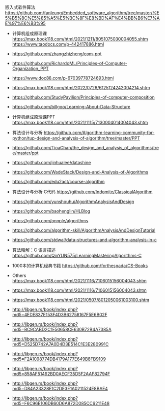
嵌入式软件算法 https://github.com/fanleung/Embedded_software_algorithm/tree/master/%E5%B5%8C%E5%85%A5%E5%BC%8F%E8%BD%AF%E4%BB%B6%E7%AE%97%E6%B3%95 


- 计算机组成原理课  https://max.book118.com/html/2021/1211/8051075030004055.shtm https://www.taodocs.com/p-442417886.html
- https://github.com/zhangzhizheng/com-ppt
- https://github.com/RichardoML/Principles-of-Computer-Organization_PPT
- https://www.doc88.com/p-67039778724693.html
- https://max.book118.com/html/2022/0726/6125124242004214.shtm
- https://github.com/StudyPavilion/Principles-of-computer-composition
- https://github.com/billgoo/Learning-About-Data-Structure
- 计算机组成原理课PPT https://max.book118.com/html/2021/1115/7130004014004043.shtm
- 算法设计与分析 https://github.com/Algorithm-learning-community-for-python/tup-design-and-analysis-of-algorithm/tree/master/PPT
- https://github.com/TioaChan/the_design_and_analysis_of_algorithms/tree/master/ppt

- https://github.com/jinhualee/datashine
- https://github.com/WadeStack/Design-and-Analysis-of-Algorithms
- https://github.com/edu2act/course-algorithm
- 算法设计与分析 C代码 https://github.com/Indomite/ClassicalAlgorithm
- https://github.com/yunshouhu/AlgorithmAnalysisAndDesign

- https://github.com/baohenglin/HLBlog
- https://github.com/onnple/algorithms
- https://github.com/algorithm-skill/AlgorithmAnalysisAndDesignTutorial
- https://github.com/stdwal/data-structures-and-algorithm-analysis-in-c


- 算法精解：C 语言描述 https://github.com/QinYUN575/LearningMasteringAlgorithms-C
- 1000本的计算机经典书籍 https://github.com/forthespada/CS-Books

- Others https://max.book118.com/html/2021/1116/7106015156004043.shtm 

- https://max.book118.com/html/2021/1116/7106015156004043.shtm
- https://max.book118.com/html/2021/0507/8012050061003100.shtm



- http://libgen.rs/book/index.php?md5=4EDE837E153F4D3B62758167F5E6B02F
- http://libgen.rs/book/index.php?md5=BC9CABD2C1E50658CE630B72B4A7385A
- http://libgen.rs/book/index.php?md5=D525D742A7A0D4D3E514C1E3E280991C

- http://libgen.rs/book/index.php?md5=F2A1098774DB4179A177E649B8FB9109
- http://libgen.rs/book/index.php?md5=858AF51492BD0AECF35D5F2AAF82794F
- http://libgen.rs/book/index.php?md5=D84A23328E1C2DE3E1A0211524E8BAE4
- http://libgen.rs/book/index.php?md5=F6C96E106DB60D6A872D085CC6211E48

